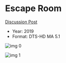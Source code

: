 # Escape Room

[Discussion Post](https://www.avsforum.com/threads/bass-eq-for-filtered-movies.2995212/post-57894286)

* Year: 2019
* Format: DTS-HD MA 5.1

![img 0](https://i.imgur.com/8dpDRNx.jpg)

![img 1](https://i.imgur.com/dVV2sUG.jpg)

